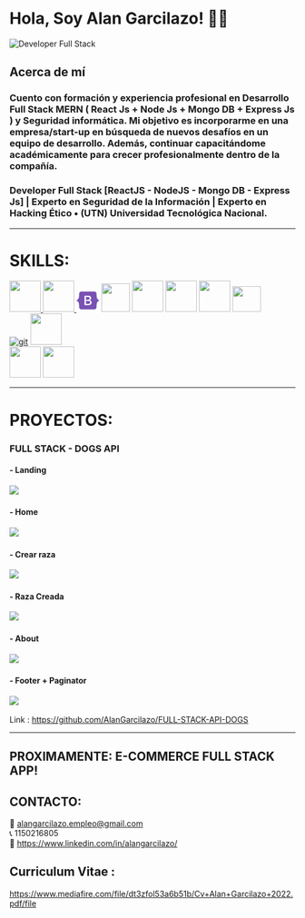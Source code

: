 #  Hola, Soy Alan Garcilazo! 👋👋

![Developer Full Stack](https://static.platzi.com/media/blog/mern-stack-284eedb6-ee6b-4441-b181-5064a453a15a.png)


## Acerca de mí 
### Cuento con formación y experiencia profesional en Desarrollo Full Stack MERN ( React Js + Node Js + Mongo DB + Express Js ) y Seguridad informática. Mi objetivo es incorporarme en una empresa/start-up en búsqueda de nuevos desafíos en un equipo de desarrollo. Además, continuar capacitándome académicamente para crecer profesionalmente dentro de la compañía.

### Developer Full Stack [ReactJS - NodeJS - Mongo DB - Express Js] | Experto en Seguridad de la Información | Experto en Hacking Ético • (UTN) Universidad Tecnológica Nacional.

------------


# SKILLS:

<a href="https://developer.mozilla.org/es/docs/Web/HTML"><img src="https://raw.githubusercontent.com/yurijserrano/Github-Profile-Readme-Logos/master/others/html.svg"  height="55" width="55" >
<a href="https://developer.mozilla.org/es/docs/Web/CSS"><img src="https://raw.githubusercontent.com/yurijserrano/Github-Profile-Readme-Logos/master/others/css.svg"  height="55" width="55" > 
<a href="https://getbootstrap.com/"><img src="https://raw.githubusercontent.com/devicons/devicon/9f4f5cdb393299a81125eb5127929ea7bfe42889/icons/bootstrap/bootstrap-plain.svg" alt="Bootstrap" width="40" height="40"/></a>
<a href="https://developer.mozilla.org/es/docs/Web/JavaScript"><img src="https://raw.githubusercontent.com/yurijserrano/Github-Profile-Readme-Logos/master/programming%20languages/javascript.svg"  height="50" width="50" ></a>
<a href="https://es.reactjs.org/"><img src="https://raw.githubusercontent.com/yurijserrano/Github-Profile-Readme-Logos/master/frameworks/react.svg"  height="55" width="55" ></a>
<a href="https://es.redux.js.org/"><img src="https://raw.githubusercontent.com/yurijserrano/Github-Profile-Readme-Logos/master/frameworks/redux.svg"  height="55" width="55" ></a>
<a href="https://nodejs.org/es/"><img src="https://raw.githubusercontent.com/yurijserrano/Github-Profile-Readme-Logos/master/frameworks/nodejs.svg"  height="55" width="55" ></a> 
<a href="https://expressjs.com/"><img src="https://blobscdn.gitbook.com/v0/b/gitbook-28427.appspot.com/o/assets%2F-Lgyno4NC7rhy49BAEjN%2F-Lh14lb3LH4C886qWxYA%2F-Lh1DZeIUQennGd9RiHe%2FScreen%20Shot%202019-06-10%20at%2011.30.20%20AM.png?alt=media&token=784b79f6-81b5-4308-97a2-155afb9d496f" width="50" height="45" ></a>    
<a href="https://git-scm.com/"><img src="https://www.vectorlogo.zone/logos/git-scm/git-scm-icon.svg" alt="git" width="50" height="50"/></a>
<a href="https://www.postgresql.org/"><img src="https://raw.githubusercontent.com/yurijserrano/Github-Profile-Readme-Logos/master/databases/postgresql.svg"  height="55" width="55" ></a>  
<a href="https://sequelize.org/"><img src="https://camo.githubusercontent.com/c7df0ed52a480ff725aac7ac3a11c8aedb6f60ea8ab01929c6adea9903589222/68747470733a2f2f63646e2e69636f6e2d69636f6e732e636f6d2f69636f6e73322f323130372f504e472f3531322f66696c655f747970655f73657175656c697a655f69636f6e5f3133303137332e706e67"  height="55" width="55" ></a> 
<a href="https://www.typescriptlang.org/"><img src="https://raw.githubusercontent.com/yurijserrano/Github-Profile-Readme-Logos/master/programming%20languages/typescript.svg" height="55" width="55" ></a>
  

------------

# PROYECTOS:
### FULL STACK - DOGS API
#### - Landing
![](https://i.pinimg.com/originals/21/42/d3/2142d3b04d5a37d06c2a813182a101b9.jpg)



#### - Home
![](https://i.pinimg.com/originals/48/7a/d0/487ad010b2f73112a92344352dd0c13b.jpg)


#### - Crear raza

![](https://i.pinimg.com/originals/71/78/b8/7178b870d91b0686d81023fbcecde5c5.jpg)


#### - Raza Creada

![](https://i.pinimg.com/originals/82/c1/74/82c1741beefc6297cab462d756082d25.jpg)


#### - About

![](https://i.pinimg.com/originals/71/a2/bd/71a2bdbbf73ec6503411fcda26811933.jpg)



#### - Footer + Paginator


![](https://i.pinimg.com/originals/f4/cd/68/f4cd687cacb2cd3887ea721536fad362.jpg)

 Link : https://github.com/AlanGarcilazo/FULL-STACK-API-DOGS
  
------------ 
  PROXIMAMENTE: E-COMMERCE FULL STACK APP!
------------
## CONTACTO:

📧 alangarcilazo.empleo@gmail.com
  <br/>
📞 1150216805
  <br/>
💎 https://www.linkedin.com/in/alangarcilazo/
  
  ## Curriculum Vitae : 
  
  https://www.mediafire.com/file/dt3zfol53a6b51b/Cv+Alan+Garcilazo+2022.pdf/file


